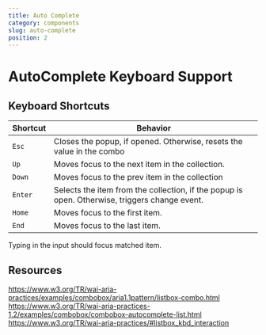```yaml
---
title: Auto Complete
category: components
slug: auto-complete
position: 2
---
```

# AutoComplete Keyboard Support

## Keyboard Shortcuts

| Shortcut | Behavior |
|----------|----------|
| `Esc` | Closes the popup, if opened. Otherwise, resets the value in the combo |
| `Up` | Moves focus to the next item in the collection. |
| `Down` |  Moves focus to the prev item in the collection |
| `Enter` |  Selects the item from the collection, if the popup is open. Otherwise, triggers change event.|
| `Home` | Moves focus to the first item.  |
| `End` | Moves focus to the last item. |

Typing in the input should focus matched item.

## Resources

https://www.w3.org/TR/wai-aria-practices/examples/combobox/aria1.1pattern/listbox-combo.html
https://www.w3.org/TR/wai-aria-practices-1.2/examples/combobox/combobox-autocomplete-list.html
https://www.w3.org/TR/wai-aria-practices/#listbox_kbd_interaction
